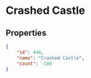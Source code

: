 # Crashed Castle

<no description available>

## Properties

```json
{
    "id": 446,
    "name": "Crashed Castle",
    "count": -100
}
```

